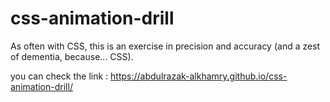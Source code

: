 # css-animation-drill

As often with CSS, this is an exercise in precision and accuracy (and a zest of dementia, because... CSS).

you can check the link : https://abdulrazak-alkhamry.github.io/css-animation-drill/
